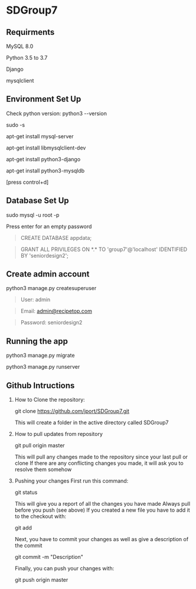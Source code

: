 # SDGroup7

## Requirments

MySQL 8.0

Python 3.5 to 3.7

Django

mysqlclient

## Environment Set Up

Check python version: python3 --version

sudo -s

apt-get install mysql-server

apt-get install libmysqlclient-dev

apt-get install python3-django

apt-get install python3-mysqldb

[press control+d]

## Database Set Up

sudo mysql -u root -p

Press enter for an empty password
> CREATE DATABASE appdata;

> GRANT ALL PRIVILEGES ON \*.* TO 'group7'@'localhost' IDENTIFIED BY 'seniordesign2';

## Create admin account

python3 manage.py createsuperuser
>User: admin

>Email: admin@recipetop.com

>Password: seniordesign2

## Running the app

python3 manage.py migrate

python3 manage.py runserver

## Github Intructions

1) How to Clone the repository:
    
    git clone https://github.com/jport/SDGroup7.git
    
    This will create a folder in the active directory called SDGroup7
    
2) How to pull updates from repository

    git pull origin master
    
    This will pull any changes made to the repository since your last pull or clone
    If there are any conflicting changes you made, it will ask you to resolve them somehow
    
3) Pushing your changes
    First run this command:
    
    git status
    
    This will give you a report of all the changes you have made
    Always pull before you push (see above)
    If you created a new file you have to add it to the checkout with:
    
    git add <file name>
    
    Next, you have to commit your changes as well as give a description of the commit
    
    git commit -m "Description"
    
    Finally, you can push your changes with:
    
    git push origin master
